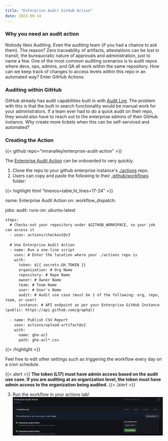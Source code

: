 ```yaml
---
title: "Enterprise Audit GitHub Action"
date: 2023-09-14
---
```


### Why you need an audit action

Nobody likes Auditing. Even the auditing team (if you had a chance to ask them). The reason? Zero traceability of artifacts, attestations can be lost in transit, the bureaucratic nature of approvals and administration, just to name a few. One of the most common auditing scenarios is to audit repos where devs, ops, admins, and QA all work within the same repository. How can we keep track of changes to access levels within this repo in an automated way? Enter GitHub Actions.

### Auditing within GitHub

GitHub already has audit capabilities built in with [Audit Log](https://docs.github.com/en/enterprise-cloud@latest/admin/monitoring-activity-in-your-enterprise/reviewing-audit-logs-for-your-enterprise/about-the-audit-log-for-your-enterprise). The problem with this is that the built in search functionality would be manual work for your administrators. If a team ever had to do a quick audit on their repo, they would also have to reach out to the enterprise admins of their GitHub instance. Why create more tickets when this can be self-serviced and automated?

### Creating the Action
{{< github repo="imranalley/enterprise-audit-action" >}}

The [Enterprise Audit Action](https://github.com/imranalley/enterprise-audit-action) can be onboarded to very quickly. 

1. Clone the repo to your github enterprise instance's [./actions](https://docs.github.com/en/enterprise-cloud@latest/actions/creating-actions/sharing-actions-and-workflows-with-your-enterprise) repo. 
2. Users can copy and paste the following to their [.github/workflows](https://docs.github.com/en/actions/using-workflows/about-workflows#create-an-example-workflow) folder:

{{< highlight html "linenos=table,hl_lines=17-24" >}}

name: Enterprise Audit Action
on:
  workflow_dispatch:

jobs:
  audit:
    runs-on: ubuntu-latest

    steps:
      # Checks-out your repository under $GITHUB_WORKSPACE, so your job can access it
      - uses: actions/checkout@v3

      # Use Enterprise Audit Action
      - name: Run a one-line script
        uses: # Enter the location where your ./actions repo is
        with:
          token: ${{ secrets.GH_TOKEN }}
          organization: # Org Name
          repository: # Repo Name
          owner: # Owner Name
          team: # Team Name
          user: # User's Name
          audit: # Audit use case (must be 1 of the following: org, repo, team, or user)
          instance: # API endpoint as per your Enterprise GitHub Instance (public: https://api.github.com/graphql)

      - name: Publish CSV Report
        uses: actions/upload-artifact@v2
        with:
          name: ghe-acl
          path: ghe-acl*.csv
{{< /highlight >}}

Feel free to edit other settings such as triggering the workflow every day on a cron schedule. 

{{< alert >}}
**The token (L17) must have admin access based on the audit use case. If you are auditing at an organization level, the token must have admin access to the organization being audited.**
{{< /alert >}}

3. Run the workflow in your actions tab!
![Image alt](images/run-action.png)